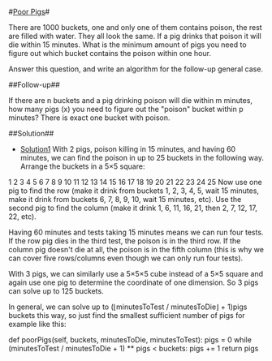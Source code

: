 ﻿#[Poor Pigs](https://leetcode.com/problems/poor-pigs/)#

There are 1000 buckets, one and only one of them contains poison, the rest are filled with water. They all look the same. If a pig drinks that poison it will die within 15 minutes. What is the minimum amount of pigs you need to figure out which bucket contains the poison within one hour.

Answer this question, and write an algorithm for the follow-up general case.

##Follow-up##

If there are n buckets and a pig drinking poison will die within m minutes, how many pigs (x) you need to figure out the "poison" bucket within p minutes? There is exact one bucket with poison.


##Solution##

 - [Solution1](https://discuss.leetcode.com/topic/67666/another-explanation-and-solution/9)
 With 2 pigs, poison killing in 15 minutes, and having 60 minutes, we can find the poison in up to 25 buckets in the following way. Arrange the buckets in a 5×5 square:

 1  2  3  4  5
 6  7  8  9 10
11 12 13 14 15
16 17 18 19 20
21 22 23 24 25
Now use one pig to find the row (make it drink from buckets 1, 2, 3, 4, 5, wait 15 minutes, make it drink from buckets 6, 7, 8, 9, 10, wait 15 minutes, etc). Use the second pig to find the column (make it drink 1, 6, 11, 16, 21, then 2, 7, 12, 17, 22, etc).

Having 60 minutes and tests taking 15 minutes means we can run four tests. If the row pig dies in the third test, the poison is in the third row. If the column pig doesn't die at all, the poison is in the fifth column (this is why we can cover five rows/columns even though we can only run four tests).

With 3 pigs, we can similarly use a 5×5×5 cube instead of a 5×5 square and again use one pig to determine the coordinate of one dimension. So 3 pigs can solve up to 125 buckets.

In general, we can solve up to (⌊minutesToTest / minutesToDie⌋ + 1)pigs buckets this way, so just find the smallest sufficient number of pigs for example like this:

def poorPigs(self, buckets, minutesToDie, minutesToTest):
    pigs = 0
    while (minutesToTest / minutesToDie + 1) ** pigs < buckets:
        pigs += 1
    return pigs
